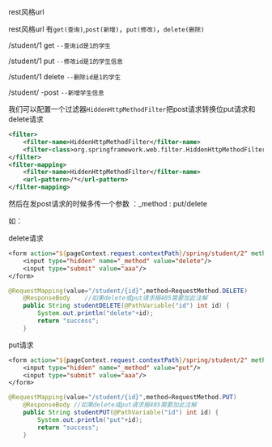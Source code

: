 rest风格url

rest风格url 有`get(查询)`,`post(新增)`，`put(修改)`，`delete(删除)`

/student/1    get       `--查询id是1的学生`

/student/1    put       `--修改id是1的学生信息`
        
/student/1    delete    `--删除id是1的学生`

/student/     -post     `--新增学生信息`

我们可以配置一个过滤器`HiddenHttpMethodFilter`把post请求转换位put请求和delete请求
 
```xml
<filter>
    <filter-name>HiddenHttpMethodFilter</filter-name>
    <filter-class>org.springframework.web.filter.HiddenHttpMethodFilter</filter-class>
</filter>
<filter-mapping>
    <filter-name>HiddenHttpMethodFilter</filter-name>
    <url-pattern>/*</url-pattern>
</filter-mapping>
```

然后在发post请求的时候多传一个参数 ：_method : put/delete

如： 

delete请求
```jsp
<form action="${pageContext.request.contextPath}/spring/student/2" method="post">
	<input type="hidden" name="_method" value="delete"/>
	<input type="submit" value="aaa"/>
</form>
```
```java
@RequestMapping(value="/student/{id}",method=RequestMethod.DELETE)
	@ResponseBody    //如果delete或put请求报405需要加此注解
	public String studentDELETE(@PathVariable("id") int id) {
		System.out.println("delete"+id);
		return "success";
	}
```

put请求
```jsp 
<form action="${pageContext.request.contextPath}/spring/student/2" method="post">
	<input type="hidden" name="_method" value="put"/>
	<input type="submit" value="aaa"/>
</form>
```
```java
@RequestMapping(value="/student/{id}",method=RequestMethod.PUT)
	@ResponseBody //如果delete或put请求报405需要加此注解
	public String studentPUT(@PathVariable("id") int id) {
		System.out.println("put"+id);
		return "success";
	}
```